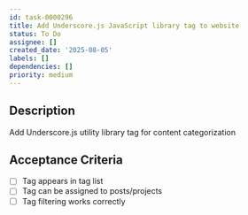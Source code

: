 ```yaml
---
id: task-0000296
title: Add Underscore.js JavaScript library tag to website
status: To Do
assignee: []
created_date: '2025-08-05'
labels: []
dependencies: []
priority: medium
---
```


## Description

Add Underscore.js utility library tag for content categorization

## Acceptance Criteria

- [ ] Tag appears in tag list
- [ ] Tag can be assigned to posts/projects
- [ ] Tag filtering works correctly
